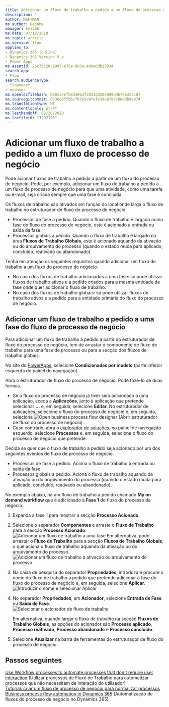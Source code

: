 ```yaml
---
title: Adicionar um fluxo de trabalho a pedido a um fluxo de processo de negócio
description: ''
author: MSFTMAN
ms.author: Deonhe
manager: kvivek
ms.date: 07/12/2018
ms.topic: article
ms.service: flow
applies_to:
- Dynamics 365 (online)
- Dynamics 365 Version 9.x
- Power Apps
ms.assetid: 26c79c20-2987-476e-983a-406e0db13034
search.app:
- Flow
search.audienceType:
- flowmaker
- enduser
ms.openlocfilehash: bb8ca7efb83a863f3031dd18d0d9bd67ae3c5c07
ms.sourcegitcommit: d336e5ffb6cf07e5c8fefe19a87dd7668db9e074
ms.translationtype: HT
ms.contentlocale: pt-PT
ms.lasthandoff: 03/26/2020
ms.locfileid: "3297126"
---
```

# <a name="add-an-on-demand-workflow-to-a-business-process-flow"></a>Adicionar um fluxo de trabalho a pedido a um fluxo de processo de negócio


Pode acionar fluxos de trabalho a pedido a partir de um fluxo do processo de negócio. Pode, por exemplo, adicionar um fluxo de trabalho a pedido a um fluxo de processo de negócio para que uma atividade, como uma tarefa ou e-mail, seja criada sempre que uma fase é concluída. 

Os fluxos de trabalho são ativados em função do local onde larga o fluxo de trabalho no estruturador de fluxo do processo de negócio.
- Processos de fase a pedido. Quando o fluxo de trabalho é largado numa fase do fluxo do processo de negócio, este é acionado à entrada ou saída da fase. 
- Processos globais a pedido. Quando o fluxo de trabalho é largado na área **Fluxos de Trabalho Globais**, este é acionado aquando da ativação ou do arquivamento do processo (quando o estado muda para aplicado, concluído, reativado ou abandonado). 

Tenha em atenção os seguintes requisitos quando adicionar um fluxo de trabalho a um fluxo do processo de negócio.
- No caso dos fluxos de trabalho adicionados a uma fase: só pode utilizar fluxos de trabalho ativos e a pedido criados para a mesma entidade da fase onde quer adicionar o fluxo de trabalho.  
- No caso dos fluxos de trabalho globais: só pode utilizar fluxos de trabalho ativos e a pedido para a entidade primária do fluxo do processo de negócio.

## <a name="add-an-on-demand-workflow-to-a-business-process-flow-stage"></a>Adicionar um fluxo de trabalho a pedido a uma fase do fluxo de processo de negócio

Para adicionar um fluxo de trabalho a pedido a partir do estruturador de fluxo do processo de negócio, tem de arrastar o componente de fluxo de trabalho para uma fase de processo ou para a secção dos fluxos de trabalho globais. 

No site do [PowerApps](https://make.powerapps.com), selecione **Condicionadas por modelo** (parte inferior esquerda do painel de navegação). 

Abra o estruturador de fluxo do processo de negócio. Pode fazê-lo de duas formas.
- Se o fluxo do processo de negócio já tiver sido adicionado a uma aplicação, aceda a **Aplicações**, junto à aplicação que pretende selecionar **...** e, em seguida, selecione **Editar**. No estruturador de aplicações, selecione o fluxo do processo de negócio e, em seguida, selecione ![Open business process flow designer](media/dynamics365-open-designer.PNG) (Abrir estruturador de fluxo do processo de negócio).  
- Caso contrário, abra o [explorador de soluções](/powerapps/maker/model-driven-apps/advanced-navigation.md#solution-explorer), no painel de navegação esquerdo, selecione **Processos** e, em seguida, selecione o fluxo do processo de negócio que pretende. 

Decida se quer que o fluxo de trabalho a pedido seja acionado por um dos seguintes eventos de fluxo de processo de negócio. 
- Processos de fase a pedido. Aciona o fluxo de trabalho à entrada ou saída da fase. 
- Processos globais a pedido. Aciona o fluxo de trabalho aquando da ativação ou do arquivamento do processo (quando o estado muda para aplicado, concluído, reativado ou abandonado). 

No exemplo abaixo, há um fluxo de trabalho a pedido chamado **My on demand workflow** que é adicionado à **Fase 1** do fluxo do processo de negócio. 

1. Expanda a fase 1 para mostrar a secção **Processo Acionado**. 
2. Selecione o separador **Componentes** e arraste o **Fluxo de Trabalho** para a secção **Processo Acionado**.
    ![Adicionar um fluxo de trabalho a uma fase](media/add-workflow-to-bpf-1.png) Em alternativa, pode arrastar o **Fluxo de Trabalho** para a secção **Fluxos de Trabalho Globais**, o que aciona o fluxo de trabalho aquando da ativação ou do arquivamento do processo.
 ![Adicionar um fluxo de trabalho à ativação ou arquivamento do processo](media/add-workflow-to-bpf-global.png)
3. Na caixa de pesquisa do separador **Propriedades**, introduza e procure o nome do fluxo de trabalho a pedido que pretende adicionar à fase do fluxo do processo de negócio e, em seguida, selecione **Aplicar**.
    ![Introduzir o nome e selecionar Aplicar](media/add-workflow-to-bpf-2.png)
4. No separador **Propriedades**, em **Acionador**, selecione **Entrada de Fase** ou **Saída de Fase**.  
    ![Selecionar o acionador de fluxo de trabalho](media/workflow-trigger.png)
   
    Em alternativa, quando largar o fluxo de trabalho na secção **Fluxos de Trabalho Globais**, as opções do acionador são **Processo aplicado**, **Processo reativado**, **Processo abandonado** e **Processo concluído**.

5. Selecione **Atualizar** na barra de ferramentas do estruturador de fluxo do processo de negócio.
 
## <a name="next-steps"></a>Passos seguintes
[Use Workflow processes to automate processes that don't require user interaction](workflow-processes.md) (Utilizar processos de Fluxo de Trabalho para automatizar processos que não necessitam de interação do utilizador) <br/>
[Tutorial: criar um fluxo de processo de negócio para normalizar processos](create-business-process-flow.md) <br/>
[Business process flow automation in Dynamics 365](https://blogs.msdn.microsoft.com/crm/2017/03/28/business-process-flow-automation-in-dynamics-365/) (Automatização de fluxos do processo de negócio no Dynamics 365)
